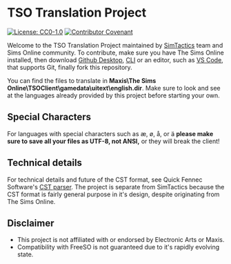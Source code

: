 # TSO Translation Project

[![License: CC0-1.0](https://img.shields.io/badge/License-CC0%201.0-lightgrey.svg)](http://creativecommons.org/publicdomain/zero/1.0/) [![Contributor Covenant](https://img.shields.io/badge/Contributor%20Covenant-v2.0%20adopted-ff69b4.svg)](code_of_conduct.md)

Welcome to the TSO Translation Project maintained by [SimTactics](https://github.com/simtactics) team and Sims Online community. To contribute, make sure you have The Sims Online installed, then download [Github Desktop](https://desktop.github.com/), [CLI](https://cli.github.com/) or an editor, such as [VS Code](https://code.visualstudio.com/), that supports Git, finally fork this repository.

You can find the files to translate in **Maxis\The Sims Online\TSOClient\gamedata\uitext\english.dir**. Make sure to look and see at the languages already provided by this project before starting your own.
## Special Characters

For languages with special characters such as æ, ø, å, or ä **please make sure to save all your files as UTF-8, not ANSI,** or they will break the client!

## Technical details

For technical details and future of the CST format, see Quick Fennec Software's [CST parser](https://github.com/quickfennec/QuickFennec.CST). The project is separate from SimTactics because the CST format is fairly general purpose in it's design, despite originating from The Sims Online.
## Disclaimer

- This project is not affiliated with or endorsed by Electronic Arts or Maxis.
- Compatibility with FreeSO is not guaranteed due to it's rapidly evolving state.